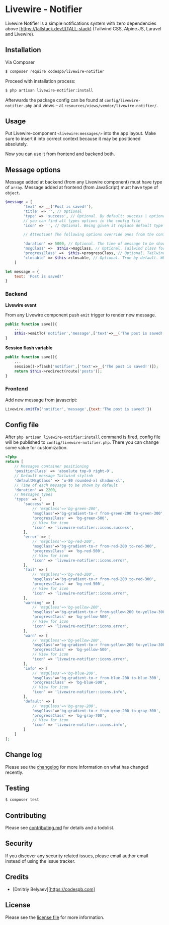 # Livewire - Notifier

<!-- [![Latest Version on Packagist][ico-version]][link-packagist]
[![Total Downloads][ico-downloads]][link-downloads]
[![Build Status][ico-travis]][link-travis]
[![StyleCI][ico-styleci]][link-styleci] -->

Livewire Notifier is a simple notifications system with zero dependencies above [https://tallstack.dev/](TALL-stack) (Tailwind CSS, Alpine.JS, Laravel and Livewire).

## Installation

Via Composer

```bash
$ composer require codespb/livewire-notifier
```

Proceed with installation process:

```bash
$ php artisan livewire-notifier:install
```

Afterwards the package config can be found at `config/livewire-notifier.php` and views – at `resources/views/vendor/livewire-notifier/`.

## Usage

Put Livewire-component `<livewire:messages/>` into the app layout.
Make sure to insert it into correct context because it may be positioned absolutely.

Now you can use it from frontend and backend both.

## Message options

Message added at backend (from any Livewire component) must have type of `array`.
Message added at frontend (from JavaScript) must have type of `object`.

``` php
$message = [
        'text' => __('Post is saved!'),
        'title' => '', // Optional
        'type' => 'success', // Optional. By default: success | optional: error (or fail), warning (or warn), info
        // you can find all types options in the config file
        'icon' => '', // Optional. Being given it replace default type icon. Can be pure html or svg code

        // Attention! The following options override ones from the config file

        'duration' => 5000, // Optional. The time of message to be shown. To show infinitely set to 0
        'msgClass' =>  $this->msgClass, // Optional. Tailwind class for message container
        'progressClass' =>  $this->progressClass, // Optional. Tailwind class for progress bar. If null progress bar won't be shown
        'closable' => $this->closable, // Optional. True by default. Whether message is closable by click on message or Esc key press on window
    ]
```
``` javascript
let message = {
    text: 'Post is saved!'
}
```

### Backend

**Livewire event**

From any Livewire component push `emit` trigger to render new message.

``` php
public function save(){
    ...
    $this->emitTo('notifier','message',['text'=>__('The post is saved!')]);
}
```

**Session flash variable**
``` php
public function save(){
    ...
    session()->flash('notifier',['text'=>__('The post is saved!')]);
    return $this->redirect(route('posts'));
}
```

### Frontend
Add new message from javascript:
``` javascript
Livewire.emitTo('notifier','message',{text:'The post is saved!'})
```

## Config file

After `php artisan livewire-notifier:install` command is fired, config file will be published to `config/livewire-notifier.php`. There you can change some value for customization.
``` php
<?php
return [
    // Messages container positioning
    'positionClass' => 'absolute top-0 right-0',
    // Default message Tailwind stylinh
    'defaultMsgClass' => 'w-80 rounded-xl shadow-xl',
    // Time of each message to be shown by default
    'duration' => 2200,
    // Messages types
    'types' => [
        'success' => [
            // 'msgClass'=>'bg-green-200',
            'msgClass'=>'bg-gradient-to-r from-green-200 to-green-300',
            'progressClass' => 'bg-green-500',
            // View for icon
            'icon' => 'livewire-notifier::icons.success',
        ],
        'error' => [
            // 'msgClass'=>'bg-red-200',
            'msgClass'=>'bg-gradient-to-r from-red-200 to-red-300',
            'progressClass' => 'bg-red-500',
            // View for icon
            'icon' => 'livewire-notifier::icons.error',
        ],
        'fail' => [
            // 'msgClass'=>'bg-red-200',
            'msgClass'=>'bg-gradient-to-r from-red-200 to-red-300',
            'progressClass' => 'bg-red-500',
            // View for icon
            'icon' => 'livewire-notifier::icons.error',
        ],
        'warning' => [
            // 'msgClass'=>'bg-yellow-200',
            'msgClass'=>'bg-gradient-to-r from-yellow-200 to-yellow-300',
            'progressClass' => 'bg-yellow-500',
            // View for icon
            'icon' => 'livewire-notifier::icons.error',
        ],
        'warn' => [
            // 'msgClass'=>'bg-yellow-200',
            'msgClass'=>'bg-gradient-to-r from-yellow-200 to-yellow-300',
            'progressClass' => 'bg-yellow-500',
            // View for icon
            'icon' => 'livewire-notifier::icons.error',
        ],
        'info' => [
            // 'msgClass'=>'bg-blue-200',
            'msgClass'=>'bg-gradient-to-r from-blue-200 to-blue-300',
            'progressClass' => 'bg-blue-500',
            // View for icon
            'icon' => 'livewire-notifier::icons.info',
        ],
        'default' => [
            // 'msgClass'=>'bg-gray-200',
            'msgClass'=>'bg-gradient-to-r from-gray-200 to-gray-300',
            'progressClass' => 'bg-gray-700',
            // View for icon
            'icon' => 'livewire-notifier::icons.info',
        ]
    ]
];
```

## Change log

Please see the [changelog](changelog.md) for more information on what has changed recently.

## Testing

```bash
$ composer test
```

## Contributing

Please see [contributing.md](contributing.md) for details and a todolist.

## Security

If you discover any security related issues, please email author email instead of using the issue tracker.

## Credits

- [Dmitriy Belyaev][https://codespb.com]

## License

Please see the [license file](license.md) for more information.

<!-- [ico-version]: https://img.shields.io/packagist/v/codespb/laravel-livewire-notifier.svg?style=flat-square
[ico-downloads]: https://img.shields.io/packagist/dt/codespb/laravel-livewire-notifier.svg?style=flat-square
[ico-travis]: https://img.shields.io/travis/codespb/laravel-livewire-notifier/master.svg?style=flat-square
[ico-styleci]: https://styleci.io/repos/12345678/shield
[link-packagist]: https://packagist.org/packages/codespb/laravel-livewire-notifier
[link-downloads]: https://packagist.org/packages/codespb/laravel-livewire-notifier
[link-travis]: https://travis-ci.org/codespb/laravel-livewire-notifier
[link-styleci]: https://styleci.io/repos/12345678
[link-author]: https://github.com/codespb
[link-contributors]: ../../contributors -->
